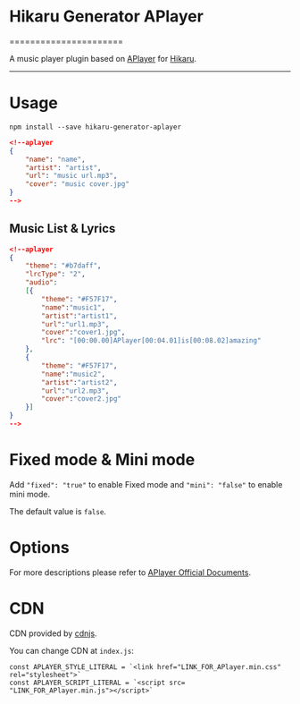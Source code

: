 # Hikaru Generator APlayer

======================

A music player plugin based on [APlayer](https://github.com/MoePlayer/APlayer) for [Hikaru](https://github.com/AlynxZhou/hikaru).

------------------

# Usage

`npm install --save hikaru-generator-aplayer`

``` json
<!--aplayer
{
    "name": "name",
    "artist": "artist",
    "url": "music url.mp3",
    "cover": "music cover.jpg"
}
-->
```

## Music List & Lyrics

``` json
<!--aplayer
{
    "theme": "#b7daff",
    "lrcType": "2",
    "audio":
    [{
        "theme": "#F57F17",
        "name":"music1",
        "artist":"artist1",
        "url":"url1.mp3",
        "cover":"cover1.jpg",
        "lrc": "[00:00.00]APlayer[00:04.01]is[00:08.02]amazing"
    },
    {
        "theme": "#F57F17",
        "name":"music2",
        "artist":"artist2",
        "url":"url2.mp3",
        "cover":"cover2.jpg"
    }]
}
-->
```

# Fixed mode & Mini mode

Add `"fixed": "true"` to enable Fixed mode and `"mini": "false"` to enable mini mode.

The default value is `false`.

# Options

For more descriptions please refer to [APlayer Official Documents](https://aplayer.js.org/#/home?id=options).

# CDN

CDN provided by [cdnjs](https://cdnjs.com/libraries/aplayer).

You can change CDN at `index.js`:

```
const APLAYER_STYLE_LITERAL = `<link href="LINK_FOR_APlayer.min.css" rel="stylesheet">`
const APLAYER_SCRIPT_LITERAL = `<script src= "LINK_FOR_APlayer.min.js"></script>`
```
